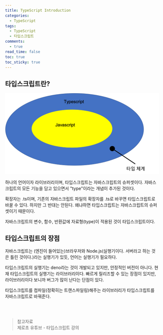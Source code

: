 ```yaml
---
title: TypeScript Introduction
categories:
  - TypeScript
tags:
  - TypeScript
  - 타입스크립트
comments:
  - true
read_time: false
toc: true
toc_sticky: true
---
```



## 타입스크립트란?

![js의 슈퍼셋으로서의 ts](/assets/img/ts/ts-superset.png)

하나의 언어이자 라이브러리이며, 타입스크립트는 자바스크립트의 슈퍼셋이다. 자바스크립트의 모든 기능을 담고 있으면서 "type"이라는 개념이 추가된 것이다.

확장자는 .ts이며, 기존의 자바스크립트 파일의 확장자를 .ts로 바꾸면 타입스크립트로 바꿀 수 있다. 하지만 그 반대는 안된다. 
왜냐하면 타입스크립트는 자바스크립트의 슈퍼셋이기 때문이다. 

자바스크립트의 변수, 함수, 반환값에 자료형(type)이 적용된 것이 타입스크립트이다.


## 타입스크립트의 장점

자바스크립트는 (엔진이 들어있는)브라우저와 Node.js(실행기이다. 서버라고 하는 것은 틀린 것이다.)라는 실행기가 있듯, 언어는 실행기가 필요하다. 

타입스크립트의 실행기는 deno라는 것이 개발되고 있지만, 안정적인 버전이 아니다. 현재 타입스크립트의 실행기는 라이브러리이다. 빠르게 릴리즈할 수 있는 장점이 있지만, 라이브러리이다 보니까 버그가 많이 난다는 단점이 있다. 

타입스크립트를 컴파일(정확히는 트랜스파일링)해주는 라이브러리가 타입스크립트를 자바스크립트로 바꿔준다.


<br><br>
>참고자료<br>
>제로초 유튜브 - 타입스크립트 강의